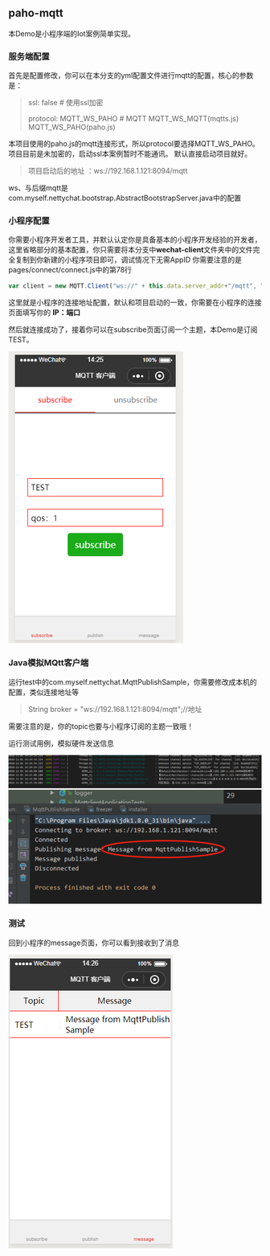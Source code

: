 ## paho-mqtt

本Demo是小程序端的Iot案例简单实现。

### 服务端配置

首先是配置修改，你可以在本分支的yml配置文件进行mqtt的配置，核心的参数是：

> ssl: false # 使用ssl加密
>
> protocol: MQTT_WS_PAHO  # MQTT  MQTT_WS_MQTT(mqtts.js)   MQTT_WS_PAHO(paho.js)

本项目使用的paho.js的mqtt连接形式，所以protocol要选择MQTT_WS_PAHO。项目目前是未加密的，启动ssl本案例暂时不能通讯。
默认直接启动项目就好。

> 项目启动后的地址 ：ws://192.168.1.121:8094/mqtt

ws、与后缀mqtt是com.myself.nettychat.bootstrap.AbstractBootstrapServer.java中的配置

### 小程序配置

你需要小程序开发者工具，并默认认定你是具备基本的小程序开发经验的开发者，这里省略部分的基本配置，你只需要将本分支中**wechat-client**文件夹中的文件完全复制到你新建的小程序项目即可，调试情况下无需AppID
你需要注意的是pages/connect/connect.js中的第78行

```javascript
var client = new MQTT.Client("ws://" + this.data.server_addr+"/mqtt", "clientId_" + Math.random().toString(36).substr(2));
```

这里就是小程序的连接地址配置，默认和项目启动的一致，你需要在小程序的连接页面填写你的
**IP：端口**

然后就连接成功了，接着你可以在subscribe页面订阅一个主题，本Demo是订阅TEST。

![Image text](https://raw.githubusercontent.com/UncleCatMySelf/img-myself/master/img/inchat-mqtt/TIM%E5%9B%BE%E7%89%8720181101151707.png)

### Java模拟MQtt客户端

运行test中的com.myself.nettychat.MqttPublishSample，你需要修改成本机的配置，类似连接地址等

> String broker       = "ws://192.168.1.121:8094/mqtt";//地址

需要注意的是，你的topic也要与小程序订阅的主题一致哦！

运行测试用例，模拟硬件发送信息

![Image text](https://raw.githubusercontent.com/UncleCatMySelf/img-myself/master/img/inchat-mqtt/TIM%E5%9B%BE%E7%89%8720181101151715.png)
![Image text](https://raw.githubusercontent.com/UncleCatMySelf/img-myself/master/img/inchat-mqtt/TIM%E5%9B%BE%E7%89%8720181101151719.png)


### 测试

回到小程序的message页面，你可以看到接收到了消息

![Image text](https://raw.githubusercontent.com/UncleCatMySelf/img-myself/master/img/inchat-mqtt/TIM%E5%9B%BE%E7%89%8720181101151723.png)
